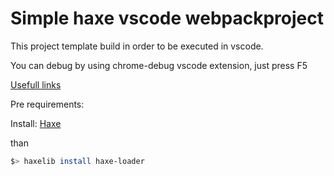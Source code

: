 # Simple haxe vscode webpackproject

This project template build in order to be executed in vscode.

You can debug by using chrome-debug vscode extension, just press F5

[Usefull links](https://www.wishmastercave.com/2018/11/23/haxe_cheat_sheet/)

Pre requirements:

Install:
[Haxe](https://haxe.org/)

than

```bash
$> haxelib install haxe-loader
```